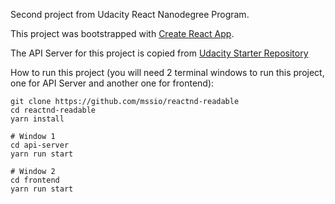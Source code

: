 Second project from Udacity React Nanodegree Program.

This project was bootstrapped with [Create React App](https://github.com/facebookincubator/create-react-app).

The API Server for this project is copied from [Udacity Starter Repository](https://github.com/udacity/reactnd-project-readable-starter)

How to run this project (you will need 2 terminal windows to run this project, one for API Server and another one for frontend):

    git clone https://github.com/mssio/reactnd-readable
    cd reactnd-readable
    yarn install

    # Window 1
    cd api-server
    yarn run start

    # Window 2
    cd frontend
    yarn run start
